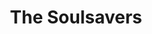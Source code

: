 ---
title: "The Soulsavers"
summary: "Electronic-rock-gospel duo of Rich Machin and Ian Glover, from Stoke-On-Trent. Guest vocalists include on their 2007 album ** and 2009's **, and on 2012's **, 2015's ** and 2021's *Imposter* as lead vocalist."
image: "the-soulsavers.jpg"
apple_music_artist_url: "https://music.apple.com/gb/artist/the-soulsavers/1587164539"
wikipedia_url: "none"
---